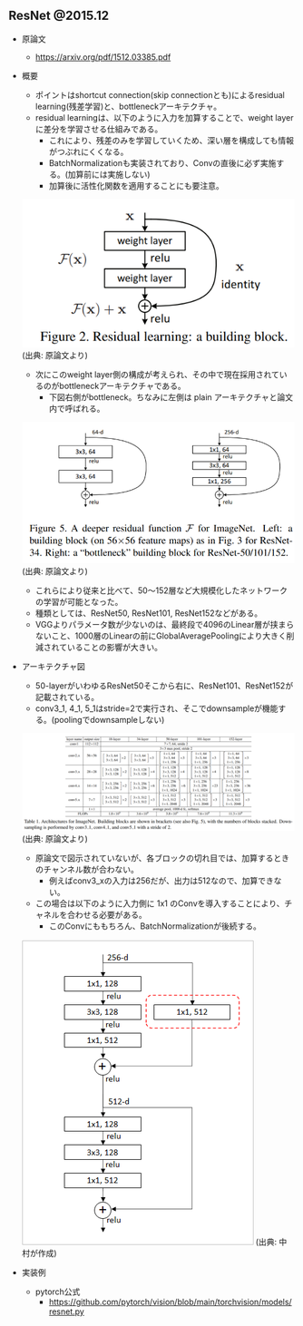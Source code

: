 ## ResNet @2015.12

- 原論文
  - https://arxiv.org/pdf/1512.03385.pdf

- 概要
  - ポイントはshortcut connection(skip connectionとも)によるresidual learning(残差学習)と、bottleneckアーキテクチャ。
  - residual learningは、以下のように入力を加算することで、weight layerに差分を学習させる仕組みである。
    - これにより、残差のみを学習していくため、深い層を構成しても情報がつぶれにくくなる。
    - BatchNormalizationも実装されており、Convの直後に必ず実施する。(加算前には実施しない)
    - 加算後に活性化関数を適用することにも要注意。

  ![](./img/cv_history_002_classification_resnet_residual_learning.png)
  (出典: 原論文より)

  
  - 次にこのweight layer側の構成が考えられ、その中で現在採用されているのがbottleneckアーキテクチャである。
    - 下図右側がbottleneck。ちなみに左側は plain アーキテクチャと論文内で呼ばれる。

  ![](./img/cv_history_002_classification_resnet_bottleneck.png)
  (出典: 原論文より)

  - これらにより従来と比べて、50～152層など大規模化したネットワークの学習が可能となった。
  - 種類としては、ResNet50, ResNet101, ResNet152などがある。
  - VGGよりパラメータ数が少ないのは、最終段で4096のLinear層が挟まらないこと、1000層のLinearの前にGlobalAveragePoolingにより大きく削減されていることの影響が大きい。

- アーキテクチャ図
  - 50-layerがいわゆるResNet50そこから右に、ResNet101、ResNet152が記載されている。
  - conv3_1, 4_1, 5_1はstride=2で実行され、そこでdownsampleが機能する。(poolingでdownsampleしない)

  ![](./img/cv_history_002_classification_resnet_architecture.png)
  (出典: 原論文より)

  - 原論文で図示されていないが、各ブロックの切れ目では、加算するときのチャンネル数が合わない。
    - 例えばconv3_xの入力は256だが、出力は512なので、加算できない。
  - この場合は以下のように入力側に 1x1 のConvを導入することにより、チャネルを合わせる必要がある。
    - このConvにももちろん、BatchNormalizationが後続する。

  ![](./img/cv_history_002_classification_resnet_shortcut_connection_convolution.png)
  (出典: 中村が作成)

- 実装例
  - pytorch公式
    - https://github.com/pytorch/vision/blob/main/torchvision/models/resnet.py
